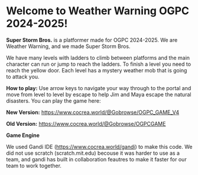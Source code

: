 Welcome to Weather Warning OGPC 2024-2025!
===================================

**Super Storm Bros.** is a platformer made for OGPC 2024-2025. We are Weather Warning, and we made Super Storm Bros.


We have many levels with ladders to climb between platforms and the main character can run or jump to reach the ladders. To finish a level you need to reach the yellow door. Each level has a mystery weather mob that is going to attack you. 


**How to play:**
Use arrow keys to navigate your way through to the portal and move from level to level by escape to help Jim and Maya escape the natural disasters. 
You can play the game here:

**New Version:** https://www.cocrea.world/@Gobrowse/OGPC_GAME_V4

**Old Version:** https://www.cocrea.world/@Gobrowse/OGPCGAME


**Game Engine**

We used Gandi IDE (https://www.cocrea.world/gandi) to make this code. We did not use scratch (scratch.mit.edu) becouse it was harder to use as a team, and gandi has built in collaboration feautres to make it faster for our team to work together.
